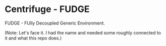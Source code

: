 # Centrifuge - FUDGE 

FUDGE - FUlly Decoupled Generic Environment. 

(Note: Let's face it. I had the name and needed some roughly connected to it and what this repo does.)


